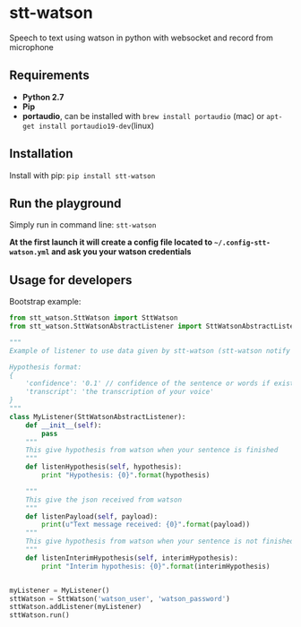 # stt-watson
Speech to text using watson in python with websocket and record from microphone

## Requirements

- **Python 2.7**
- **Pip**
- **portaudio**, can be installed with `brew install portaudio` (mac) or `apt-get install portaudio19-dev`(linux)

## Installation

Install with pip: `pip install stt-watson`

## Run the playground

Simply run in command line: `stt-watson`

**At the first launch it will create a config file located to `~/.config-stt-watson.yml` and ask you your watson credentials**

## Usage for developers

Bootstrap example:

```python
from stt_watson.SttWatson import SttWatson
from stt_watson.SttWatsonAbstractListener import SttWatsonAbstractListener

"""
Example of listener to use data given by stt-watson (stt-watson notify hypothesis to his listeners when he receive it)

Hypothesis format:
{
    'confidence': '0.1' // confidence of the sentence or words if exist
    'transcript': 'the transcription of your voice'
}
"""
class MyListener(SttWatsonAbstractListener):
    def __init__(self):
        pass
    """
    This give hypothesis from watson when your sentence is finished
    """
    def listenHypothesis(self, hypothesis):
        print "Hypothesis: {0}".format(hypothesis)

    """
    This give the json received from watson
    """
    def listenPayload(self, payload):
        print(u"Text message received: {0}".format(payload))
    """
    This give hypothesis from watson when your sentence is not finished
    """
    def listenInterimHypothesis(self, interimHypothesis):
        print "Interim hypothesis: {0}".format(interimHypothesis)


myListener = MyListener()
sttWatson = SttWatson('watson_user', 'watson_password')
sttWatson.addListener(myListener)
sttWatson.run()
```



